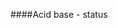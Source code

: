 <!--
.. title: acid-base-stewart
.. slug: acid-base-stewart
.. date: 2023-02-08 23:14:24 UTC
.. tags: 
.. category: 
.. link: 
.. description: 
.. type: text
.. extra_javascript:
	file.js
-->

####Acid base - status

<script src="../../file.js" id="58d37abe-38f7-4e05-b893-675403286140"></script>
